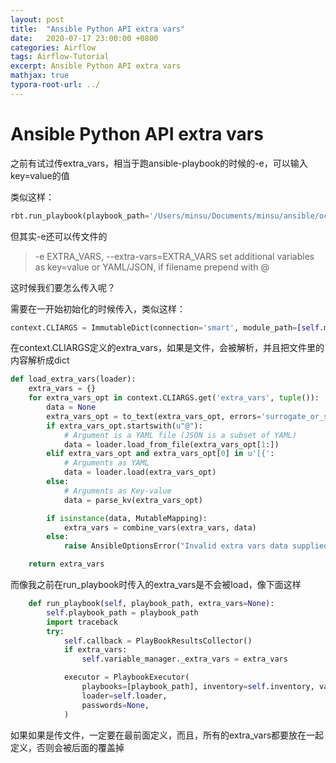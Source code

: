 ```yaml
---
layout: post
title:  "Ansible Python API extra vars"
date:   2020-07-17 23:00:00 +0800
categories: Airflow
tags: Airflow-Tutorial
excerpt: Ansible Python API extra vars
mathjax: true
typora-root-url: ../
---
```


# Ansible Python API extra vars

之前有试过传extra_vars，相当于跑ansible-playbook的时候的-e，可以输入key=value的值

类似这样：

```python
rbt.run_playbook(playbook_path='/Users/minsu/Documents/minsu/ansible/ocp_ansible_module/0_common.yml', extra_vars={"ansible_sudo_pass": "", "@": "dd"})
```

但其实-e还可以传文件的

> -e EXTRA_VARS, --extra-vars=EXTRA_VARS set additional variables as key=value or YAML/JSON, if filename prepend with @

这时候我们要怎么传入呢？

需要在一开始初始化的时候传入，类似这样：

```python
context.CLIARGS = ImmutableDict(connection='smart', module_path=[self.module_path], roles_path=self.roles_path, forks=10, become=True, private_key_file='id_rsa', become_method='sudo', become_user='root', become_ask_pass=False, check=False, diff=False, verbosity=4, syntax=None, start_at_task=None, extra_vars={"@/etc/kolla/passwords.yml"})
```

在context.CLIARGS定义的extra_vars，如果是文件，会被解析，并且把文件里的内容解析成dict

```python
def load_extra_vars(loader):
    extra_vars = {}
    for extra_vars_opt in context.CLIARGS.get('extra_vars', tuple()):
        data = None
        extra_vars_opt = to_text(extra_vars_opt, errors='surrogate_or_strict')
        if extra_vars_opt.startswith(u"@"):
            # Argument is a YAML file (JSON is a subset of YAML)
            data = loader.load_from_file(extra_vars_opt[1:])
        elif extra_vars_opt and extra_vars_opt[0] in u'[{':
            # Arguments as YAML
            data = loader.load(extra_vars_opt)
        else:
            # Arguments as Key-value
            data = parse_kv(extra_vars_opt)

        if isinstance(data, MutableMapping):
            extra_vars = combine_vars(extra_vars, data)
        else:
            raise AnsibleOptionsError("Invalid extra vars data supplied. '%s' could not be made into a dictionary" % extra_vars_opt)

    return extra_vars
```

而像我之前在run_playbook时传入的extra_vars是不会被load，像下面这样

```python
    def run_playbook(self, playbook_path, extra_vars=None):
        self.playbook_path = playbook_path
        import traceback
        try:
            self.callback = PlayBookResultsCollector()
            if extra_vars:
                self.variable_manager._extra_vars = extra_vars

            executor = PlaybookExecutor(
                playbooks=[playbook_path], inventory=self.inventory, variable_manager=self.variable_manager,
                loader=self.loader,
                passwords=None,
            )
```

如果如果是传文件，一定要在最前面定义，而且，所有的extra_vars都要放在一起定义，否则会被后面的覆盖掉

